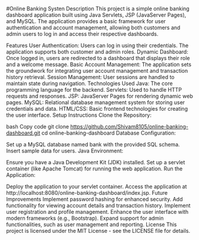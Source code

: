 #Online Banking Systen
Description
This project is a simple online banking dashboard application built using Java Servlets, JSP (JavaServer Pages), and MySQL. The application provides a basic framework for user authentication and account management, allowing both customers and admin users to log in and access their respective dashboards.

Features
User Authentication: Users can log in using their credentials. The application supports both customer and admin roles.
Dynamic Dashboard: Once logged in, users are redirected to a dashboard that displays their role and a welcome message.
Basic Account Management: The application sets the groundwork for integrating user account management and transaction history retrieval.
Session Management: User sessions are handled to maintain state during navigation.
Technologies Used
Java: The core programming language for the backend.
Servlets: Used to handle HTTP requests and responses.
JSP: JavaServer Pages for rendering dynamic web pages.
MySQL: Relational database management system for storing user credentials and data.
HTML/CSS: Basic frontend technologies for creating the user interface.
Setup Instructions
Clone the Repository:

bash
Copy code
git clone https://github.com/Shivam8105/online-banking-dashboard.git
cd online-banking-dashboard
Database Configuration:

Set up a MySQL database named bank with the provided SQL schema.
Insert sample data for users.
Java Environment:

Ensure you have a Java Development Kit (JDK) installed.
Set up a servlet container (like Apache Tomcat) for running the web application.
Run the Application:

Deploy the application to your servlet container.
Access the application at http://localhost:8080/online-banking-dashboard/index.jsp.
Future Improvements
Implement password hashing for enhanced security.
Add functionality for viewing account details and transaction history.
Implement user registration and profile management.
Enhance the user interface with modern frameworks (e.g., Bootstrap).
Expand support for admin functionalities, such as user management and reporting.
License
This project is licensed under the MIT License - see the LICENSE file for details.
